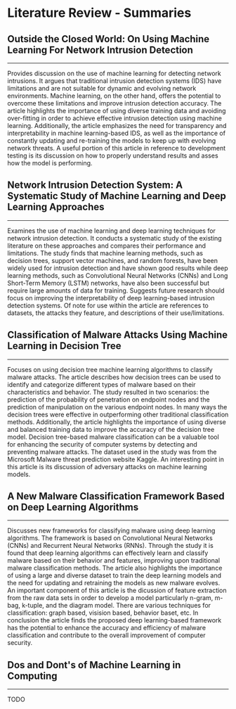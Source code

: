 # Literature Review - Summaries

## Outside the Closed World: On Using Machine Learning For Network Intrusion Detection

---

Provides discussion on the use of machine learning for detecting network intrusions. It argues that traditional intrusion detection systems (IDS) have limitations and are not suitable for dynamic and evolving network environments. Machine learning, on the other hand, offers the potential to overcome these limitations and improve intrusion detection accuracy. The article highlights the importance of using diverse training data and avoiding over-fitting in order to achieve effective intrusion detection using machine learning. Additionally, the article emphasizes the need for transparency and interpretability in machine learning-based IDS, as well as the importance of constantly updating and re-training the models to keep up with evolving network threats. A useful portion of this article in reference to development testing is its discussion on how to properly understand results and asses how the model is performing.

## Network Intrusion Detection System: A Systematic Study of Machine Learning and Deep Learning Approaches

---

Examines the use of machine learning and deep learning techniques for network intrusion detection. It conducts a systematic study of the existing literature on these approaches and compares their performance and limitations. The study finds that machine learning methods, such as decision trees, support vector machines, and random forests, have been widely used for intrusion detection and have shown good results while deep learning methods, such as Convolutional Neural Networks (CNNs) and Long Short-Term Memory (LSTM) networks, have also been successful but require large amounts of data for training. Suggests future research should focus on improving the interpretability of deep learning-based intrusion detection systems. Of note for use within the article are references to datasets, the attacks they feature, and descriptions of their use/limitations. 

## Classification of Malware Attacks Using Machine Learning in Decision Tree

---

Focuses on using decision tree machine learning algorithms to classify malware attacks. The article describes how decision trees can be used to identify and categorize different types of malware based on their characteristics and behavior. The study resulted in two scenarios: the prediction of the probability of penetration on endpoint nodes and the prediction of manipulation on the various endpoint nodes. In many ways the decision trees were effective in outperforming other traditional classification methods. Additionally, the article highlights the importance of using diverse and balanced training data to improve the accuracy of the decision tree model. Decision tree-based malware classification can be a valuable tool for enhancing the security of computer systems by detecting and preventing malware attacks. The dataset used in the study was from the Microsoft Malware threat prediction website Kaggle. An interesting point in this article is its discussion of adversary attacks on machine learning models.

## A New Malware Classification Framework Based on Deep Learning Algorithms

---

Discusses new frameworks for classifying malware using deep learning algorithms. The framework is based on Convolutional Neural Networks (CNNs) and Recurrent Neural Networks (RNNs). Through the study it is found that deep learning algorithms can effectively learn and classify malware based on their behavior and features, improving upon traditional malware classification methods. The article also highlights the importance of using a large and diverse dataset to train the deep learning models and the need for updating and retraining the models as new malware evolves.  An important component of this article is the dicussion of feature extraction from the raw data sets in order to develop a model particularly n-gram, m-bag, k-tuple, and the diagram model. There are various techniques for classification: graph based, visision based, behavior baset, etc. In conclusion the article finds the proposed deep learning-based framework has the potential to enhance the accuracy and efficiency of malware classification and contribute to the overall improvement of computer security.

## Dos and Dont's of Machine Learning in Computing
---

TODO